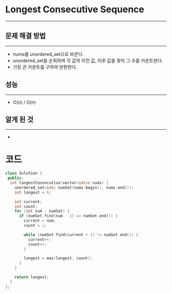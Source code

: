 # Longest Consecutive Sequence
---
## 문제 해결 방법
---
* nums를 unordered_set으로 바꾼다.
* unordered_set을 순회하며 각 값의 이전 값, 이후 값을 찾아 그 수를 카운트한다.
* 가장 큰 카운트를 구하여 반환한다.
## 성능
---
* O(n) / O(n)
## 알게 된 것
---
* 

# 코드
```cpp
class Solution {
 public:
  int longestConsecutive(vector<int>& nums) {
    unordered_set<int> numSet(nums.begin(), nums.end());
    int longest = 0;

    int current;
    int count;
    for (int num : numSet) {
      if (numSet.find(num - 1) == numSet.end()) {
        current = num;
        count = 1;

        while (numSet.find(current + 1) != numSet.end()) {
          current++;
          count++;
        }

        longest = max(longest, count);
      }
    }

    return longest;
  }
};
```